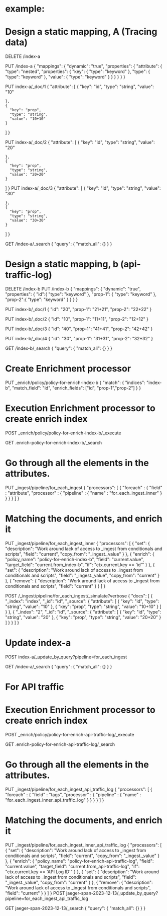 # example:
# Design a static mapping, A (Tracing data)
DELETE /index-a

PUT /index-a
{
 "mappings": {
    "dynamic": "true", 
   "properties": {
     "attribute": {
       "type": "nested",
       "properties": {
         "key": {
           "type": "keyword"
         },
         "type": {
           "type": "keyword"
         },
         "value": {
           "type": "keyword"
         }
       }
     }
   }
 }
}

PUT index-a/_doc/1
{
  "attribute": [
    {
      "key": "id",
      "type": "string",
      "value": "10"

    },
    {
      "key": "prop",
      "type": "string",
      "value": "10+10"
    }
  ]
}

PUT index-a/_doc/2
{
  "attribute": [
    {
      "key": "id",
      "type": "string",
      "value": "20"

    },
    {
      "key": "prop",
      "type": "string",
      "value": "20+20"
    }
  ]
}
PUT index-a/_doc/3
{
  "attribute": [
    {
      "key": "id",
      "type": "string",
      "value": "30"

    },
    {
      "key": "prop",
      "type": "string",
      "value": "30+30"
    }
  ]
}

GET /index-a/_search
{
  "query": {
    "match_all": {}
  }
}

# Design a static mapping, b (api-traffic-log)
DELETE /index-b
PUT /index-b
{
 "mappings": {
    "dynamic": "true", 
    "properties": {
      "id":{
        "type": "keyword"
      },
      "prop-1": {
        "type": "keyword"
      },
      "prop-2":{
        "type": "keyword"
      }
   }
 }
}

PUT index-b/_doc/1
{
  "id": "20",
  "prop-1": "21+21",
  "prop-2": "22+22"
}

PUT index-b/_doc/2
{
  "id": "10",
  "prop-1": "11+11",
  "prop-2": "12+12"
}

PUT index-b/_doc/3
{
  "id": "40",
  "prop-1": "41+41",
  "prop-2": "42+42"
}

PUT index-b/_doc/4
{
  "id": "30",
  "prop-1": "31+31",
  "prop-2": "32+32"
}

GET /index-b/_search
{
  "query": {
    "match_all": {}
  }
}

# Create Enrichment processor 
PUT _enrich/policy/policy-for-enrich-index-b
{
    "match": {
    "indices": "index-b",
    "match_field": "id",
    "enrich_fields": ["id", "prop-1","prop-2"]
  }
}

# Execution Enrichment processor to create enrich index
POST _enrich/policy/policy-for-enrich-index-b/_execute

GET .enrich-policy-for-enrich-index-b/_search

# Go through all the elements in the attributes. 
PUT _ingest/pipeline/for_each_ingest
{
  "processors": [
    {
      "foreach" : {
        "field" : "attribute",
        "processor" : {
          "pipeline" : {
            "name" : "for_each_ingest_inner"
          }
        }
      }
    }
  ]
}

# Matching the documents, and enrich it
PUT _ingest/pipeline/for_each_ingest_inner
{
  "processors": [
    {
      "set": {
        "description": "Work around lack of access to _ingest from conditionals and scripts",
        "field": "current",
        "copy_from": "_ingest._value"
      }
    },
    {
      "enrich": {
        "policy_name": "policy-for-enrich-index-b",
        "field": "current.value",
        "target_field": "current.from_index-b",
        "if": "ctx.current.key == 'id'"
      }
    },
    {
      "set": {
        "description": "Work around lack of access to _ingest from conditionals and scripts",
        "field": "_ingest._value",
        "copy_from": "current"
      }
    },
    {
      "remove": {
        "description": "Work around lack of access to _ingest from conditionals and scripts",
        "field": "current"
      }
    }
  ]
}

POST /_ingest/pipeline/for_each_ingest/_simulate?verbose
{
  "docs": [
    {
      "_index": "index",
      "_id": "id",
      "_source": {
        "attribute": [
          {
            "key": "id",
            "type": "string",
            "value": "10"
          },
          {
            "key": "prop",
            "type": "string",
            "value": "10+10"
          }
        ]
      }
    },
    {
      "_index": "2",
      "_id": "id",
      "_source": {
        "attribute": [
          {
            "key": "id",
            "type": "string",
            "value": "20"
          },
          {
            "key": "prop",
            "type": "string",
            "value": "20+20"
          }
        ]
      }
    }
  ]
}

# Update index-a
POST index-a/_update_by_query?pipeline=for_each_ingest

GET /index-a/_search
{
  "query": {
    "match_all": {}
  }
}



# For API traffic

# Execution Enrichment processor to create enrich index
POST _enrich/policy/policy-for-enrich-api-traffic-log/_execute

GET .enrich-policy-for-enrich-api-traffic-log/_search


# Go through all the elements in the attributes. 
PUT _ingest/pipeline/for_each_ingest_api_traffic_log
{
  "processors": [
    {
      "foreach" : {
        "field" : "tags",
        "processor" : {
          "pipeline" : {
            "name" : "for_each_ingest_inner_api_traffic_log"
          }
        }
      }
    }
  ]
}

# Matching the documents, and enrich it
PUT _ingest/pipeline/for_each_ingest_inner_api_traffic_log
{
  "processors": [
    {
      "set": {
        "description": "Work around lack of access to _ingest from conditionals and scripts",
        "field": "current",
        "copy_from": "_ingest._value"
      }
    },
    {
      "enrich": {
        "policy_name": "policy-for-enrich-api-traffic-log",
        "field": "current.value",
        "target_field": "current.from_api-traffic-log",
        "if": "ctx.current.key == 'API Log ID'"
      }
    },
    {
      "set": {
        "description": "Work around lack of access to _ingest from conditionals and scripts",
        "field": "_ingest._value",
        "copy_from": "current"
      }
    },
    {
      "remove": {
        "description": "Work around lack of access to _ingest from conditionals and scripts",
        "field": "current"
      }
    }
  ]
}
POST jaeger-span-2023-12-13/_update_by_query?pipeline=for_each_ingest_api_traffic_log

GET jaeger-span-2023-12-13/_search
{
  "query": {
    "match_all": {}
  }
}








